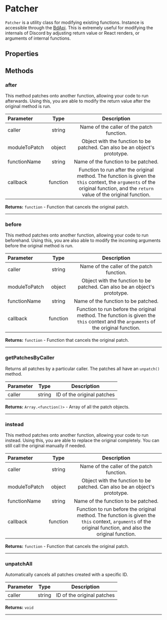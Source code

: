 # Patcher

`Patcher` is a utility class for modifying existing functions. Instance is accessible through the [BdApi](./bdapi).
This is extremely useful for modifying the internals of Discord by adjusting return value or React renders, or arguments of internal functions.

## Properties



## Methods

### after
This method patches onto another function, allowing your code to run afterwards.
Using this, you are able to modify the return value after the original method is run.

| Parameter |  Type  |       Description      |
|:----------|:------:|:----------------------:|
caller|string|Name of the caller of the patch function.
moduleToPatch|object|Object with the function to be patched. Can also be an object's prototype.
functionName|string|Name of the function to be patched.
callback|function|Function to run after the original method. The function is given the `this` context, the `arguments` of the original function, and the `return` value of the original function.

**Returns:** `function` - Function that cancels the original patch.
___

### before
This method patches onto another function, allowing your code to run beforehand.
Using this, you are also able to modify the incoming arguments before the original method is run.

| Parameter |  Type  |       Description      |
|:----------|:------:|:----------------------:|
caller|string|Name of the caller of the patch function.
moduleToPatch|object|Object with the function to be patched. Can also be an object's prototype.
functionName|string|Name of the function to be patched.
callback|function|Function to run before the original method. The function is given the `this` context and the `arguments` of the original function.

**Returns:** `function` - Function that cancels the original patch.
___

### getPatchesByCaller
Returns all patches by a particular caller. The patches all have an `unpatch()` method.

| Parameter |  Type  |       Description      |
|:----------|:------:|:----------------------:|
caller|string|ID of the original patches

**Returns:** `Array.<function()>` - Array of all the patch objects.
___

### instead
This method patches onto another function, allowing your code to run instead.
Using this, you are able to replace the original completely. You can still call the original manually if needed.

| Parameter |  Type  |       Description      |
|:----------|:------:|:----------------------:|
caller|string|Name of the caller of the patch function.
moduleToPatch|object|Object with the function to be patched. Can also be an object's prototype.
functionName|string|Name of the function to be patched.
callback|function|Function to run before the original method. The function is given the `this` context, `arguments` of the original function, and also the original function.

**Returns:** `function` - Function that cancels the original patch.
___

### unpatchAll
Automatically cancels all patches created with a specific ID.

| Parameter |  Type  |       Description      |
|:----------|:------:|:----------------------:|
caller|string|ID of the original patches

**Returns:** `void`
___
